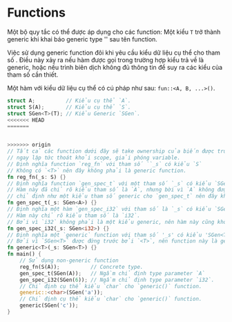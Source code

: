 # Functions
Một bộ quy tắc có thể được áp dụng cho các function: Một kiểu `T` trở thành generic khi khai báo generic type '<T>' sau tên function.

Việc sử dụng generic function đôi khi yêu cầu kiểu dữ liệu cụ thể cho tham số . Điều này xảy ra nếu hàm được gọi trong trường hợp kiểu trả về là generic, hoặc nếu trình biên dịch không đủ thông tin để suy ra các kiểu của tham số cần thiết.

Một hàm với kiểu dữ liệu cụ thể có cú pháp như sau: `fun::<A, B, ...>()`.

```rust
struct A;          // Kiểu cụ thể `A`.
struct S(A);       // Kiểu cụ thể `S`.
struct SGen<T>(T); // Kiểu Generic `SGen`.
<<<<<<< HEAD
=======


>>>>>>> origin
// Tất cả các function dưới đây sẽ take ownership của biến được truyền vào và
// ngay lập tức thoát khỏi scope, giải phóng variable. 
// Định nghĩa function `reg_fn` với tham số ``_s` có kiểu `S`
// Không có `<T>` nên đây không phải là generic function.
fn reg_fn(_s: S) {}
// Định nghĩa function `gen_spec_t` với một tham số `_s` có kiểu `SGen<T>`.
// Hàm này đã chỉ rõ kiểu tham số là `A`, nhưng bời vì `A` không được 
// chỉ định như một kiểu tham số generic cho `gen_spec_t` nên đây không phải là generic.
fn gen_spec_t(_s: SGen<A>) {}
// Định nghĩa một hàm `gen_spec_i32` với tham số là `_s` có kiểu `SGen<i32`>.
// Hàm này chỉ rõ kiểu tham số là `i32`. 
// Bởi vì `i32` không phải là một kiểu generic, nên hàm này cũng không phải là generic function.
fn gen_spec_i32(_s: SGen<i32>) {}
// Định nghĩa một `generic` function với tham số '_s' có kiểu 'SGen<T>'.
// Bởi vì `SGen<T>` được đứng trước bởi `<T>`, nên function này là generic bởi `T`.
fn generic<T>(_s: SGen<T>) {}
fn main() {
    // Sử dụng non-generic function
    reg_fn(S(A));          // Concrete type.
    gen_spec_t(SGen(A));   // Ngầm chỉ định type parameter `A`
    gen_spec_i32(SGen(6)); // Ngầm chỉ định type parameter `i32`.
    // Chỉ định cụ thể kiểu `char` cho `generic()` function.
    generic::<char>(SGen('a'));
    // Chỉ định cụ thể kiểu `char` cho `generic()` function.
    generic(SGen('c'));
}
```
